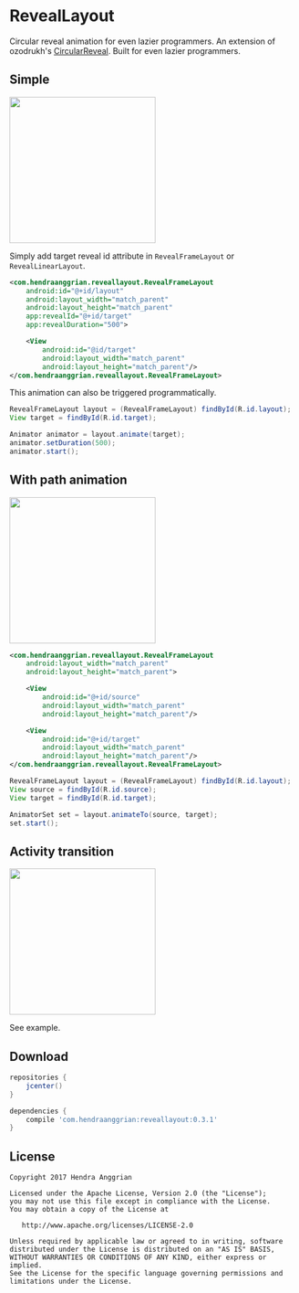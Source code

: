 RevealLayout
============
Circular reveal animation for even lazier programmers. An extension of ozodrukh's <a href="https://github.com/ozodrukh/CircularReveal">CircularReveal<a/>.
Built for even lazier programmers.

Simple
------
<img src="https://raw.githubusercontent.com/HendraAnggrian/reveallayout/master/art/demo1.gif" width="256">

Simply add target reveal id attribute in `RevealFrameLayout` or `RevealLinearLayout`.
```xml
<com.hendraanggrian.reveallayout.RevealFrameLayout
    android:id="@+id/layout"
    android:layout_width="match_parent"
    android:layout_height="match_parent"
    app:revealId="@+id/target"
    app:revealDuration="500">

    <View
        android:id="@id/target"
        android:layout_width="match_parent"
        android:layout_height="match_parent"/>
</com.hendraanggrian.reveallayout.RevealFrameLayout>
```

This animation can also be triggered programmatically.
```java
RevealFrameLayout layout = (RevealFrameLayout) findById(R.id.layout);
View target = findById(R.id.target);

Animator animator = layout.animate(target);
animator.setDuration(500);
animator.start();
```

With path animation
-------------------
<img src="https://raw.githubusercontent.com/hendraanggrian/reveallayout/master/art/demo2.gif" width="256">

```xml
<com.hendraanggrian.reveallayout.RevealFrameLayout
    android:layout_width="match_parent"
    android:layout_height="match_parent">

    <View
        android:id="@+id/source"
        android:layout_width="match_parent"
        android:layout_height="match_parent"/>

    <View
        android:id="@+id/target"
        android:layout_width="match_parent"
        android:layout_height="match_parent"/>
</com.hendraanggrian.reveallayout.RevealFrameLayout>
```

```java
RevealFrameLayout layout = (RevealFrameLayout) findById(R.id.layout);
View source = findById(R.id.source);
View target = findById(R.id.target);

AnimatorSet set = layout.animateTo(source, target);
set.start();
```


Activity transition
-------------------
<img src="https://raw.githubusercontent.com/hendraanggrian/reveallayout/master/art/demo3.gif" width="256">

See example.

Download
--------
```gradle
repositories {
    jcenter()
}

dependencies {
    compile 'com.hendraanggrian:reveallayout:0.3.1'
}
```

License
-------
    Copyright 2017 Hendra Anggrian

    Licensed under the Apache License, Version 2.0 (the "License");
    you may not use this file except in compliance with the License.
    You may obtain a copy of the License at

       http://www.apache.org/licenses/LICENSE-2.0

    Unless required by applicable law or agreed to in writing, software
    distributed under the License is distributed on an "AS IS" BASIS,
    WITHOUT WARRANTIES OR CONDITIONS OF ANY KIND, either express or implied.
    See the License for the specific language governing permissions and
    limitations under the License.
